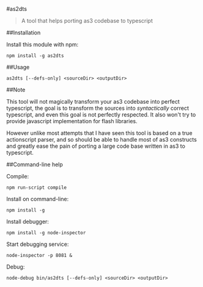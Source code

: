#as2dts

> A tool that helps porting as3 codebase to typescript


##Installation

Install this module with npm: 

```
npm install -g as2dts
```

##Usage

```
as2dts [--defs-only] <sourceDir> <outputDir>
```

##Note

This tool will not magically transform your as3 codebase into perfect typescript, the goal is to transform the sources into *syntactically* correct typescript, and even this goal is not perfectly respected. It also won't try to provide javascript implementation for flash libraries.

However unlike most attempts that I have seen this tool is based on a true actionscript parser, and so should be able to handle most of as3 constructs and greatly ease the pain of porting a large code base written in as3 to typescript.

##Command-line help

Compile:
```
npm run-script compile
```

Install on command-line:
```
npm install -g
```

Install debugger:
```
npm install -g node-inspector
```

Start debugging service:
```
node-inspector -p 8081 &
```

Debug:
```
node-debug bin/as2dts [--defs-only] <sourceDir> <outputDir>
```
